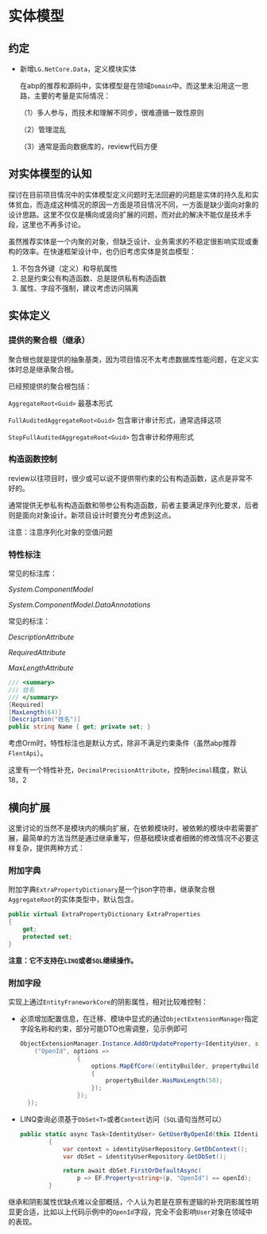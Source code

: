 # 实体模型

## 约定

- 新增`LG.NetCore.Data`，定义模块实体

  在abp的推荐和源码中，实体模型是在领域`Domain`中。而这里未沿用这一思路，主要的考量是实际情况：

  （1）多人参与，而技术和理解不同步，很难遵循一致性原则

  （2）管理混乱

  （3）通常是面向数据库的，review代码方便

## 对实体模型的认知

探讨在目前项目情况中的实体模型定义问题时无法回避的问题是实体的持久乱和实体贫血，而造成这种情况的原因一方面是项目情况不同，一方面是缺少面向对象的设计思路。这里不仅仅是横向或竖向扩展的问题，而对此的解决不能仅是技术手段，这里也不再多讨论。

虽然推荐实体是一个内聚的对象，但缺乏设计、业务需求的不稳定很影响实现或重构的效率。在快速框架设计中，也仍旧考虑实体是贫血模型：

1. 不包含外键（定义）和导航属性
1. 总是约束公有构造函数、总是提供私有构造函数
1. 属性、字段不强制，建议考虑访问隔离
## 实体定义

### 提供的聚合根（继承）

聚合根也就是提供的抽象基类，因为项目情况不太考虑数据库性能问题，在定义实体时总是继承聚合根。

已经预提供的聚合根包括：

`AggregateRoot<Guid>` 最基本形式							

`FullAuditedAggregateRoot<Guid>`	包含审计审计形式，通常选择这项

`StopFullAuditedAggregateRoot<Guid>` 包含审计和停用形式

### 构造函数控制

review以往项目时，很少或可以说不提供带约束的公有构造函数，这点是非常不好的。

通常提供无参私有构造函数和带参公有构造函数，前者主要满足序列化要求，后者则是面向对象设计。新项目设计时要充分考虑到这点。

注意：注意序列化对象的空值问题

### 特性标注

常见的标注库：

*System.ComponentModel*

*System.ComponentModel.DataAnnotations*

常见的标注：

*DescriptionAttribute* 

*RequiredAttribute*

*MaxLengthAttribute*

```csharp
/// <summary>
/// 姓名
/// </summary>
[Required]
[MaxLength(64)]
[Description("姓名")]
public string Name { get; private set; }
```

考虑Orm时，特性标注也是默认方式，除非不满足约束条件（虽然abp推荐`FlentApi`）。

这里有一个特性补充，`DecimalPrecisionAttribute`，控制`decimal`精度，默认18，2

## 横向扩展

这里讨论的当然不是模块内的横向扩展，在依赖模块时，被依赖的模块中若需要扩展，最简单的方法当然是通过继承重写，但基础模块或者细微的修改情况不必要这样复杂，提供两种方式：

### 附加字典
附加字典`ExtraPropertyDictionary`是一个json字符串，继承聚合根`AggregateRoot`的实体类型中，默认包含。

```csharp
public virtual ExtraPropertyDictionary ExtraProperties
{
	get;
    protected set;
}
```
**注意：它不支持在`LINQ`或者`SQL`继续操作。**

### 附加字段

实现上通过`EntityFraneworkCore`的阴影属性，相对比较难控制：

- 必须增加配置信息，在迁移、模块中显式的通过`ObjectExtensionManager`指定字段名称和约束，部分可能DTO也需调整，见示例即可

  ```csharp
  ObjectExtensionManager.Instance.AddOrUpdateProperty<IdentityUser, string>
      ("OpenId", options =>
                  {
                      options.MapEfCore((entityBuilder, propertyBuilder) =>
                      {
                          propertyBuilder.HasMaxLength(50);
                      });
                  });
  	});
  ```

- LINQ查询必须基于`DbSet<T>`或者`Context`访问（`SQL`语句当然可以）

  ```csharp
  public static async Task<IdentityUser> GetUserByOpenId(this IIdentityUserRepository identityUserRepository, string openId)
          {
              var context = identityUserRepository.GetDbContext();
              var dbSet = identityUserRepository.GetDbSet();
  
              return await dbSet.FirstOrDefaultAsync(
                  p => EF.Property<string>(p, "OpenId") == openId);
          }
  ```

继承和阴影属性优缺点难以全部概括，个人认为若是在原有逻辑的补充阴影属性明显更合适，比如以上代码示例中的`OpenId`字段，完全不会影响`User`对象在领域中的表现。

